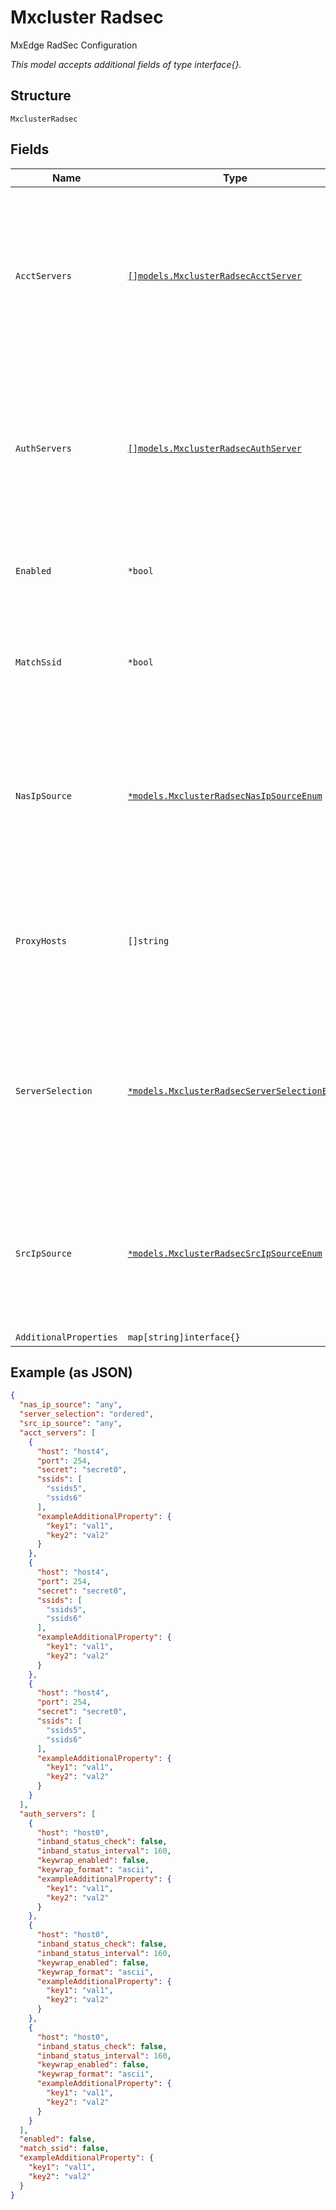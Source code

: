 
# Mxcluster Radsec

MxEdge RadSec Configuration

*This model accepts additional fields of type interface{}.*

## Structure

`MxclusterRadsec`

## Fields

| Name | Type | Tags | Description |
|  --- | --- | --- | --- |
| `AcctServers` | [`[]models.MxclusterRadsecAcctServer`](../../doc/models/mxcluster-radsec-acct-server.md) | Optional | List of RADIUS accounting servers, optional, order matters where the first one is treated as primary<br><br>**Constraints**: *Unique Items Required* |
| `AuthServers` | [`[]models.MxclusterRadsecAuthServer`](../../doc/models/mxcluster-radsec-auth-server.md) | Optional | List of RADIUS authentication servers, order matters where the first one is treated as primary<br><br>**Constraints**: *Unique Items Required* |
| `Enabled` | `*bool` | Optional | Whether to enable service on Mist Edge i.e. RADIUS proxy over TLS |
| `MatchSsid` | `*bool` | Optional | Whether to match ssid in request message to select from a subset of RADIUS servers |
| `NasIpSource` | [`*models.MxclusterRadsecNasIpSourceEnum`](../../doc/models/mxcluster-radsec-nas-ip-source-enum.md) | Optional | SSpecify NAS-IP-ADDRESS, NAS-IPv6-ADDRESS to use with auth_servers. enum: `any`, `oob`, `oob6`, `tunnel`, `tunnel6`<br><br>**Default**: `"any"` |
| `ProxyHosts` | `[]string` | Optional | Hostnames or IPs for Mist AP to use as the TLS Server (i.e. they are reachable from AP) in addition to `tunterm_hosts` |
| `ServerSelection` | [`*models.MxclusterRadsecServerSelectionEnum`](../../doc/models/mxcluster-radsec-server-selection-enum.md) | Optional | When ordered, Mist Edge will prefer and go back to the first radius server if possible. enum: `ordered`, `unordered`<br><br>**Default**: `"ordered"` |
| `SrcIpSource` | [`*models.MxclusterRadsecSrcIpSourceEnum`](../../doc/models/mxcluster-radsec-src-ip-source-enum.md) | Optional | Specify IP address to connect to auth_servers and acct_servers. enum: `any`, `oob`, `oob6`, `tunnel`, `tunnel6`<br><br>**Default**: `"any"` |
| `AdditionalProperties` | `map[string]interface{}` | Optional | - |

## Example (as JSON)

```json
{
  "nas_ip_source": "any",
  "server_selection": "ordered",
  "src_ip_source": "any",
  "acct_servers": [
    {
      "host": "host4",
      "port": 254,
      "secret": "secret0",
      "ssids": [
        "ssids5",
        "ssids6"
      ],
      "exampleAdditionalProperty": {
        "key1": "val1",
        "key2": "val2"
      }
    },
    {
      "host": "host4",
      "port": 254,
      "secret": "secret0",
      "ssids": [
        "ssids5",
        "ssids6"
      ],
      "exampleAdditionalProperty": {
        "key1": "val1",
        "key2": "val2"
      }
    },
    {
      "host": "host4",
      "port": 254,
      "secret": "secret0",
      "ssids": [
        "ssids5",
        "ssids6"
      ],
      "exampleAdditionalProperty": {
        "key1": "val1",
        "key2": "val2"
      }
    }
  ],
  "auth_servers": [
    {
      "host": "host0",
      "inband_status_check": false,
      "inband_status_interval": 160,
      "keywrap_enabled": false,
      "keywrap_format": "ascii",
      "exampleAdditionalProperty": {
        "key1": "val1",
        "key2": "val2"
      }
    },
    {
      "host": "host0",
      "inband_status_check": false,
      "inband_status_interval": 160,
      "keywrap_enabled": false,
      "keywrap_format": "ascii",
      "exampleAdditionalProperty": {
        "key1": "val1",
        "key2": "val2"
      }
    },
    {
      "host": "host0",
      "inband_status_check": false,
      "inband_status_interval": 160,
      "keywrap_enabled": false,
      "keywrap_format": "ascii",
      "exampleAdditionalProperty": {
        "key1": "val1",
        "key2": "val2"
      }
    }
  ],
  "enabled": false,
  "match_ssid": false,
  "exampleAdditionalProperty": {
    "key1": "val1",
    "key2": "val2"
  }
}
```


